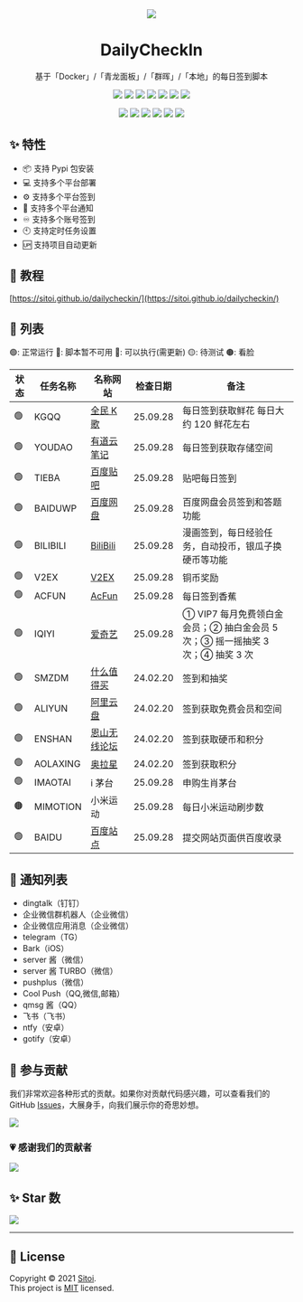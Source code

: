 <div align="center">

<img src="https://socialify.git.ci/Sitoi/dailycheckin/image?font=Rokkitt&forks=1&issues=1&language=1&name=1&owner=1&pattern=Circuit%20Board&pulls=1&stargazers=1&theme=Dark">

<h1>DailyCheckIn</h1>

基于「Docker」/「青龙面板」/「群晖」/「本地」的每日签到脚本

<!-- SHIELD GROUP -->
<div id="shield">

<style>
#shield img {
    display: inline-block;
}
</style>

[![][github-releases-shield]][github-releases-link]
[![][pypi-version-shield]][pypi-version-link]
[![][github-release-date-shield]][github-release-date-link]
[![][github-stars-shield]][github-stars-link]
[![][github-forks-shield]][github-forks-link]
[![][github-issues-shield]][github-issues-link]
[![][github-contributors-shield]][github-contributors-link]

[![][python-version-shield]][python-version-link]
[![][pypi-dm-shield]][pypi-dm-link]
[![][docker-pull-shield]][docker-pull-link]
[![][docker-size-shield]][docker-size-link]
[![][docker-stars-shield]][docker-stars-link]
[![][github-license-shield]][github-license-link]

<!-- SHIELD GROUP -->
</div>
</div>

## ✨ 特性

- 📦 支持 Pypi 包安装
- 💻 支持多个平台部署
- ⚙️ 支持多个平台签到
- 📢 支持多个平台通知
- ♾️ 支持多个账号签到
- 🕙 支持定时任务设置
- 🆙 支持项目自动更新

## 🦄 教程

[https://sitoi.github.io/dailycheckin/](https://sitoi.github.io/dailycheckin/)

## 🧾 列表

🟢: 正常运行 🔴: 脚本暂不可用 🔵: 可以执行(需更新) 🟡: 待测试 🟤: 看脸

| 状态 | 任务名称 | 名称网站                                                   | 检查日期 | 备注                                                                         |
| ---- | -------- | ---------------------------------------------------------- | -------- | ---------------------------------------------------------------------------- |
| 🟢️  | KGQQ     | [全民 K 歌](https://kg.qq.com/index-pc.html)               | 25.09.28 | 每日签到获取鲜花 每日大约 120 鲜花左右                                       |
| 🟢️  | YOUDAO   | [有道云笔记](https://note.youdao.com/web/)                 | 25.09.28 | 每日签到获取存储空间                                                         |
| 🟢️  | TIEBA    | [百度贴吧](https://tieba.baidu.com/index.html)             | 25.09.28 | 贴吧每日签到                                                                 |
| 🟢️  | BAIDUWP  | [百度网盘](https://pan.baidu.com/wap/svip/growth/task)     | 25.09.28 | 百度网盘会员签到和答题功能                                                   |
| 🟢️  | BILIBILI | [BiliBili](https://www.bilibili.com/)                      | 25.09.28 | 漫画签到，每日经验任务，自动投币，银瓜子换硬币等功能                         |
| 🟢️  | V2EX     | [V2EX](https://www.v2ex.com/)                              | 25.09.28 | 铜币奖励                                                                     |
| 🟢️  | ACFUN    | [AcFun](https://www.acfun.cn/)                             | 25.09.28 | 每日签到香蕉                                                                 |
| 🟢️  | IQIYI    | [爱奇艺](https://www.iqiyi.com/)                           | 25.09.28 | ① VIP7 每月免费领白金会员；② 抽白金会员 5 次；③ 摇一摇抽奖 3 次；④ 抽奖 3 次 |
| 🟢️  | SMZDM    | [什么值得买](https://www.smzdm.com/)                       | 24.02.20 | 签到和抽奖                                                                   |
| 🟢️  | ALIYUN   | [阿里云盘](https://www.aliyundrive.com/drive/)             | 24.02.20 | 签到获取免费会员和空间                                                       |
| 🟢️  | ENSHAN   | [恩山无线论坛](https://www.right.com.cn/forum/)            | 24.02.20 | 签到获取硬币和积分                                                           |
| 🟢️  | AOLAXING | [奥拉星](http://www.100bt.com/m/creditMall/?gameId=2#task) | 24.02.20 | 签到获取积分                                                                 |
| 🟢️  | IMAOTAI  | i 茅台                                                     | 25.09.28 | 申购生肖茅台                                                                 |
| 🟤   | MIMOTION | 小米运动                                                   | 25.09.28 | 每日小米运动刷步数                                                           |
| 🟢️  | BAIDU    | [百度站点](https://ziyuan.baidu.com/site/index#/)          | 25.09.28 | 提交网站页面供百度收录                                                       |

## 💬 通知列表

- dingtalk（钉钉）
- 企业微信群机器人（企业微信）
- 企业微信应用消息（企业微信）
- telegram（TG）
- Bark（iOS）
- server 酱（微信）
- server 酱 TURBO（微信）
- pushplus（微信）
- Cool Push（QQ,微信,邮箱）
- qmsg 酱（QQ）
- 飞书（飞书）
- ntfy（安卓）
- gotify（安卓）

## 🤝 参与贡献

我们非常欢迎各种形式的贡献。如果你对贡献代码感兴趣，可以查看我们的 GitHub [Issues][github-issues-link]，大展身手，向我们展示你的奇思妙想。

[![][pr-welcome-shield]][pr-welcome-link]

### 💗 感谢我们的贡献者

[![][github-contrib-shield]][github-contrib-link]

## ✨ Star 数

[![][starchart-shield]][starchart-link]

---

## 📝 License

Copyright © 2021 [Sitoi][profile-link]. <br />
This project is [MIT](https://github.com/Sitoi/dailycheckin/blob/main/LICENSE) licensed.

<!-- LINK GROUP -->

[profile-link]: https://github.com/sitoi
[github-codespace-link]: https://codespaces.new/sitoi/dailycheckin
[github-codespace-shield]: https://github.com/sitoi/dailycheckin/blob/main/images/codespaces.png?raw=true
[github-contributors-link]: https://github.com/sitoi/dailycheckin/graphs/contributors
[github-contributors-shield]: https://img.shields.io/github/contributors/sitoi/dailycheckin?color=c4f042&labelColor=black&style=flat-square
[github-forks-link]: https://github.com/sitoi/dailycheckin/network/members
[github-forks-shield]: https://img.shields.io/github/forks/sitoi/dailycheckin?color=8ae8ff&labelColor=black&style=flat-square
[github-issues-link]: https://github.com/sitoi/dailycheckin/issues
[github-issues-shield]: https://img.shields.io/github/issues/sitoi/dailycheckin?color=ff80eb&labelColor=black&style=flat-square
[github-license-link]: https://github.com/sitoi/dailycheckin/blob/main/LICENSE
[github-license-shield]: https://img.shields.io/github/license/sitoi/dailycheckin?labelColor=black&style=flat-square
[github-stars-link]: https://github.com/sitoi/dailycheckin/stargazers
[github-stars-shield]: https://img.shields.io/github/stars/sitoi/dailycheckin?color=ffcb47&labelColor=black&style=flat-square
[github-releases-link]: https://github.com/sitoi/dailycheckin/releases
[github-releases-shield]: https://img.shields.io/github/v/release/sitoi/dailycheckin?labelColor=black&style=flat-square
[github-release-date-link]: https://github.com/sitoi/dailycheckin/releases
[github-release-date-shield]: https://img.shields.io/github/release-date/sitoi/dailycheckin?labelColor=black&style=flat-square
[pr-welcome-link]: https://github.com/sitoi/dailycheckin/pulls
[pr-welcome-shield]: https://img.shields.io/badge/🤯_pr_welcome-%E2%86%92-ffcb47?labelColor=black&style=for-the-badge
[github-contrib-link]: https://github.com/sitoi/dailycheckin/graphs/contributors
[github-contrib-shield]: https://contrib.rocks/image?repo=sitoi%2Fdailycheckin
[docker-pull-shield]: https://img.shields.io/docker/pulls/sitoi/dailycheckin?labelColor=black&style=flat-square
[docker-pull-link]: https://hub.docker.com/repository/docker/sitoi/dailycheckin
[docker-size-shield]: https://img.shields.io/docker/image-size/sitoi/dailycheckin?labelColor=black&style=flat-square
[docker-size-link]: https://hub.docker.com/repository/docker/sitoi/dailycheckin
[docker-stars-shield]: https://img.shields.io/docker/stars/sitoi/dailycheckin?labelColor=black&style=flat-square
[docker-stars-link]: https://hub.docker.com/repository/docker/sitoi/dailycheckin
[pypi-dm-shield]: https://img.shields.io/pypi/dm/dailycheckin?label=pypi&labelColor=black&style=flat-square
[pypi-dm-link]: https://pypi.org/project/dailycheckin/
[python-version-link]: https://pypi.org/project/dailycheckin/
[python-version-shield]: https://img.shields.io/pypi/pyversions/dailycheckin?labelColor=black&style=flat-square
[pypi-version-shield]: https://img.shields.io/pypi/v/dailycheckin?labelColor=black&style=flat-square
[pypi-version-link]: https://pypi.org/project/dailycheckin/
[starchart-shield]: https://api.star-history.com/svg?repos=sitoi/dailycheckin&type=Date
[starchart-link]: https://star-history.com/#sitoi/dailycheckin&Date
